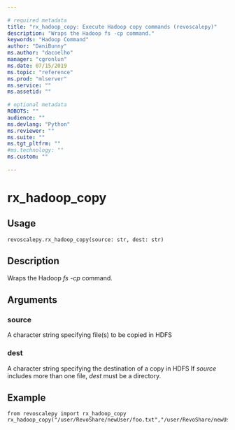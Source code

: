 ```yaml
--- 
 
# required metadata 
title: "rx_hadoop_copy: Execute Hadoop copy commands (revoscalepy)" 
description: "Wraps the Hadoop fs -cp command." 
keywords: "Hadoop Command" 
author: "DaniBunny"
ms.author: "dacoelho" 
manager: "cgronlun" 
ms.date: 07/15/2019
ms.topic: "reference" 
ms.prod: "mlserver" 
ms.service: "" 
ms.assetid: "" 
 
# optional metadata 
ROBOTS: "" 
audience: "" 
ms.devlang: "Python" 
ms.reviewer: "" 
ms.suite: "" 
ms.tgt_pltfrm: "" 
#ms.technology: "" 
ms.custom: "" 
 
---
```


# rx_hadoop_copy


 


## Usage



```
revoscalepy.rx_hadoop_copy(source: str, dest: str)
```





## Description

Wraps the Hadoop *fs -cp* command.


## Arguments


### source

A character string specifying file(s) to be copied in HDFS


### dest

A character string specifying the destination of a copy in HDFS
If *source* includes more than one file, *dest* must be a directory.


## Example



```
from revoscalepy import rx_hadoop_copy
rx_hadoop_copy("/user/RevoShare/newUser/foo.txt","/user/RevoShare/newUser/bar.txt")
```

